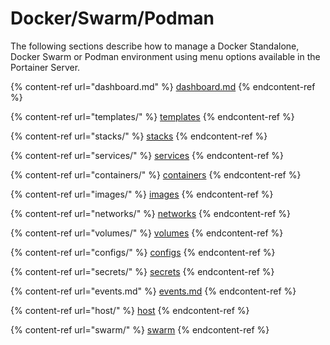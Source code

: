 # Docker/Swarm/Podman

The following sections describe how to manage a Docker Standalone, Docker Swarm or Podman environment using menu options available in the Portainer Server.

{% content-ref url="dashboard.md" %}
[dashboard.md](dashboard.md)
{% endcontent-ref %}

{% content-ref url="templates/" %}
[templates](templates/)
{% endcontent-ref %}

{% content-ref url="stacks/" %}
[stacks](stacks/)
{% endcontent-ref %}

{% content-ref url="services/" %}
[services](services/)
{% endcontent-ref %}

{% content-ref url="containers/" %}
[containers](containers/)
{% endcontent-ref %}

{% content-ref url="images/" %}
[images](images/)
{% endcontent-ref %}

{% content-ref url="networks/" %}
[networks](networks/)
{% endcontent-ref %}

{% content-ref url="volumes/" %}
[volumes](volumes/)
{% endcontent-ref %}

{% content-ref url="configs/" %}
[configs](configs/)
{% endcontent-ref %}

{% content-ref url="secrets/" %}
[secrets](secrets/)
{% endcontent-ref %}

{% content-ref url="events.md" %}
[events.md](events.md)
{% endcontent-ref %}

{% content-ref url="host/" %}
[host](host/)
{% endcontent-ref %}

{% content-ref url="swarm/" %}
[swarm](swarm/)
{% endcontent-ref %}

